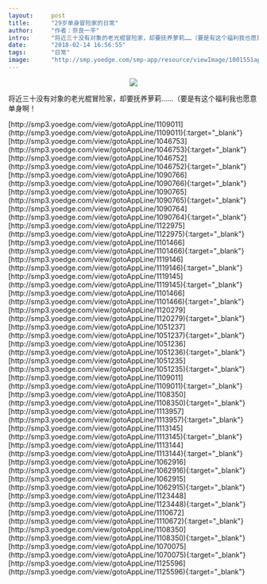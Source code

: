 ```yaml
---
layout:     post
title:      "29岁单身冒险家的日常"
author:     "作者：奈良一平"
intro:      "将近三十没有对象的老光棍冒险家，却要抚养萝莉……（要是有这个福利我也愿意单身啊！"
date:       "2018-02-14 16:56:55"
tags:       "日常"
image:      "http://smp.yoedge.com/smp-app/resource/viewImage/1001551appline.png"
---
```

<div style="text-align: center">
<p><img src="http://smp.yoedge.com/smp-app/resource/viewImage/1001551appline.png"/></p>
</div>
<p class="post-meta">
<span>将近三十没有对象的老光棍冒险家，却要抚养萝莉……（要是有这个福利我也愿意单身啊！</span>
</p>
[http://smp3.yoedge.com/view/gotoAppLine/1109011](http://smp3.yoedge.com/view/gotoAppLine/1109011){:target="_blank"}
[http://smp3.yoedge.com/view/gotoAppLine/1046753](http://smp3.yoedge.com/view/gotoAppLine/1046753){:target="_blank"}
[http://smp3.yoedge.com/view/gotoAppLine/1046752](http://smp3.yoedge.com/view/gotoAppLine/1046752){:target="_blank"}
[http://smp3.yoedge.com/view/gotoAppLine/1090766](http://smp3.yoedge.com/view/gotoAppLine/1090766){:target="_blank"}
[http://smp3.yoedge.com/view/gotoAppLine/1090765](http://smp3.yoedge.com/view/gotoAppLine/1090765){:target="_blank"}
[http://smp3.yoedge.com/view/gotoAppLine/1090764](http://smp3.yoedge.com/view/gotoAppLine/1090764){:target="_blank"}
[http://smp3.yoedge.com/view/gotoAppLine/1122975](http://smp3.yoedge.com/view/gotoAppLine/1122975){:target="_blank"}
[http://smp3.yoedge.com/view/gotoAppLine/1101466](http://smp3.yoedge.com/view/gotoAppLine/1101466){:target="_blank"}
[http://smp3.yoedge.com/view/gotoAppLine/1119146](http://smp3.yoedge.com/view/gotoAppLine/1119146){:target="_blank"}
[http://smp3.yoedge.com/view/gotoAppLine/1119145](http://smp3.yoedge.com/view/gotoAppLine/1119145){:target="_blank"}
[http://smp3.yoedge.com/view/gotoAppLine/1101466](http://smp3.yoedge.com/view/gotoAppLine/1101466){:target="_blank"}
[http://smp3.yoedge.com/view/gotoAppLine/1120279](http://smp3.yoedge.com/view/gotoAppLine/1120279){:target="_blank"}
[http://smp3.yoedge.com/view/gotoAppLine/1051237](http://smp3.yoedge.com/view/gotoAppLine/1051237){:target="_blank"}
[http://smp3.yoedge.com/view/gotoAppLine/1051236](http://smp3.yoedge.com/view/gotoAppLine/1051236){:target="_blank"}
[http://smp3.yoedge.com/view/gotoAppLine/1051235](http://smp3.yoedge.com/view/gotoAppLine/1051235){:target="_blank"}
[http://smp3.yoedge.com/view/gotoAppLine/1109011](http://smp3.yoedge.com/view/gotoAppLine/1109011){:target="_blank"}
[http://smp3.yoedge.com/view/gotoAppLine/1108350](http://smp3.yoedge.com/view/gotoAppLine/1108350){:target="_blank"}
[http://smp3.yoedge.com/view/gotoAppLine/1113957](http://smp3.yoedge.com/view/gotoAppLine/1113957){:target="_blank"}
[http://smp3.yoedge.com/view/gotoAppLine/1113145](http://smp3.yoedge.com/view/gotoAppLine/1113145){:target="_blank"}
[http://smp3.yoedge.com/view/gotoAppLine/1113144](http://smp3.yoedge.com/view/gotoAppLine/1113144){:target="_blank"}
[http://smp3.yoedge.com/view/gotoAppLine/1062916](http://smp3.yoedge.com/view/gotoAppLine/1062916){:target="_blank"}
[http://smp3.yoedge.com/view/gotoAppLine/1062915](http://smp3.yoedge.com/view/gotoAppLine/1062915){:target="_blank"}
[http://smp3.yoedge.com/view/gotoAppLine/1123448](http://smp3.yoedge.com/view/gotoAppLine/1123448){:target="_blank"}
[http://smp3.yoedge.com/view/gotoAppLine/1110672](http://smp3.yoedge.com/view/gotoAppLine/1110672){:target="_blank"}
[http://smp3.yoedge.com/view/gotoAppLine/1108350](http://smp3.yoedge.com/view/gotoAppLine/1108350){:target="_blank"}
[http://smp3.yoedge.com/view/gotoAppLine/1070075](http://smp3.yoedge.com/view/gotoAppLine/1070075){:target="_blank"}
[http://smp3.yoedge.com/view/gotoAppLine/1125596](http://smp3.yoedge.com/view/gotoAppLine/1125596){:target="_blank"}


